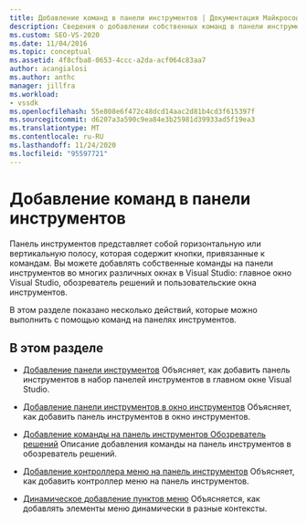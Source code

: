 ```yaml
---
title: Добавление команд в панели инструментов | Документация Майкрософт
description: Сведения о добавлении собственных команд в панели инструментов в Windows в Visual Studio, включая главное окно, обозреватель решений и пользовательские окна инструментов.
ms.custom: SEO-VS-2020
ms.date: 11/04/2016
ms.topic: conceptual
ms.assetid: 4f8cfba8-0653-4ccc-a2da-acf064c83aa7
author: acangialosi
ms.author: anthc
manager: jillfra
ms.workload:
- vssdk
ms.openlocfilehash: 55e808e6f472c48dcd14aac2d81b4cd3f615397f
ms.sourcegitcommit: d6207a3a590c9ea84e3b25981d39933ad5f19ea3
ms.translationtype: MT
ms.contentlocale: ru-RU
ms.lasthandoff: 11/24/2020
ms.locfileid: "95597721"
---
```

# <a name="add-commands-to-toolbars"></a>Добавление команд в панели инструментов
Панель инструментов представляет собой горизонтальную или вертикальную полосу, которая содержит кнопки, привязанные к командам. Вы можете добавлять собственные команды на панели инструментов во многих различных окнах в Visual Studio: главное окно Visual Studio, обозреватель решений и пользовательские окна инструментов.

 В этом разделе показано несколько действий, которые можно выполнить с помощью команд на панелях инструментов.

## <a name="in-this-section"></a>В этом разделе
- [Добавление панели инструментов](../extensibility/adding-a-toolbar.md) Объясняет, как добавить панель инструментов в набор панелей инструментов в главном окне Visual Studio.

- [Добавление панели инструментов в окно инструментов](../extensibility/adding-a-toolbar-to-a-tool-window.md) Объясняет, как добавить панель инструментов в окно инструментов.

- [Добавление команды на панель инструментов Обозреватель решений](../extensibility/adding-a-command-to-the-solution-explorer-toolbar.md) Описание добавления команды на панель инструментов в обозреватель решений.

- [Добавление контроллера меню на панель инструментов](../extensibility/adding-a-menu-controller-to-a-toolbar.md) Объясняет, как добавить контроллер меню на панель инструментов.

- [Динамическое добавление пунктов меню](../extensibility/dynamically-adding-menu-items.md) Объясняется, как добавлять элементы меню динамически в разные контексты.
